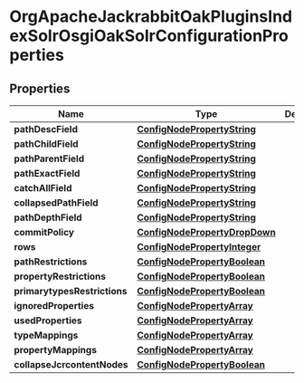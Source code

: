 

# OrgApacheJackrabbitOakPluginsIndexSolrOsgiOakSolrConfigurationProperties

## Properties

Name | Type | Description | Notes
------------ | ------------- | ------------- | -------------
**pathDescField** | [**ConfigNodePropertyString**](ConfigNodePropertyString.md) |  |  [optional]
**pathChildField** | [**ConfigNodePropertyString**](ConfigNodePropertyString.md) |  |  [optional]
**pathParentField** | [**ConfigNodePropertyString**](ConfigNodePropertyString.md) |  |  [optional]
**pathExactField** | [**ConfigNodePropertyString**](ConfigNodePropertyString.md) |  |  [optional]
**catchAllField** | [**ConfigNodePropertyString**](ConfigNodePropertyString.md) |  |  [optional]
**collapsedPathField** | [**ConfigNodePropertyString**](ConfigNodePropertyString.md) |  |  [optional]
**pathDepthField** | [**ConfigNodePropertyString**](ConfigNodePropertyString.md) |  |  [optional]
**commitPolicy** | [**ConfigNodePropertyDropDown**](ConfigNodePropertyDropDown.md) |  |  [optional]
**rows** | [**ConfigNodePropertyInteger**](ConfigNodePropertyInteger.md) |  |  [optional]
**pathRestrictions** | [**ConfigNodePropertyBoolean**](ConfigNodePropertyBoolean.md) |  |  [optional]
**propertyRestrictions** | [**ConfigNodePropertyBoolean**](ConfigNodePropertyBoolean.md) |  |  [optional]
**primarytypesRestrictions** | [**ConfigNodePropertyBoolean**](ConfigNodePropertyBoolean.md) |  |  [optional]
**ignoredProperties** | [**ConfigNodePropertyArray**](ConfigNodePropertyArray.md) |  |  [optional]
**usedProperties** | [**ConfigNodePropertyArray**](ConfigNodePropertyArray.md) |  |  [optional]
**typeMappings** | [**ConfigNodePropertyArray**](ConfigNodePropertyArray.md) |  |  [optional]
**propertyMappings** | [**ConfigNodePropertyArray**](ConfigNodePropertyArray.md) |  |  [optional]
**collapseJcrcontentNodes** | [**ConfigNodePropertyBoolean**](ConfigNodePropertyBoolean.md) |  |  [optional]



